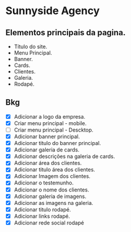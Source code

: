 # Sunnyside Agency

## Elementos principais da pagina.

- Título do site.
- Menu Principal.
- Banner.
- Cards.
- Clientes.
- Galeria.
- Rodapé.

## Bkg

- [X] Adicionar a logo da empresa.
- [X] Criar menu principal - mobile.
- [ ] Criar menu principal - Descktop.
- [X] Adicionar banner principal.
- [X] Adicionar titulo do banner principal.
- [X] Adicionar galeria de cards.
- [X] Adicionar descrições na galeria de cards.
- [X] Adicionar área dos clientes.
- [X] Adicionar titulo área dos clientes. 
- [X] Adicionar Imagem dos clientes.
- [X] Adicionar o testemunho.
- [X] Adicionar o nome dos clientes.
- [X] Adicionar galeria de imagens.
- [X] Adicionar as imagens na galeria.
- [X] Adicionar titulo rodapé.
- [X] Adicionar links rodapé.
- [X] Adicionar rede social rodapé

